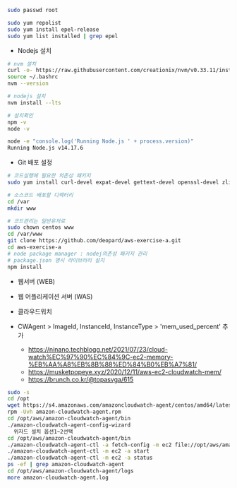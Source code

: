 
```sh
sudo passwd root

sudo yum repolist
sudo yum install epel-release
sudo yum list installed | grep epel
```

- Nodejs 설치

```sh
# nvm 설치
curl -o- https://raw.githubusercontent.com/creationix/nvm/v0.33.11/install.sh | bash
source ~/.bashrc
nvm --version

# nodejs 설치
nvm install --lts

# 설치확인
npm -v
node -v

node -e "console.log('Running Node.js ' + process.version)"
Running Node.js v14.17.6
```

- Git 배포 설정

```sh
# 코드실행에 필요한 의존성 패키지
sudo yum install curl-devel expat-devel gettext-devel openssl-devel zlib-devel

# 소스코드 배포할 디렉터리
cd /var
mkdir www

# 코드관리는 일반유저로
sudo chown centos www
cd /var/www
git clone https://github.com/deopard/aws-exercise-a.git
cd aws-exercise-a
# node package manager : nodej의존성 패키지 관리
# package.json 명시 라이브러리 설치
npm install
```

- 웹서버 (WEB)
- 웹 어플리케이션 서버 (WAS)

- 클라우드워치
- CWAgent > ImageId, InstanceId, InstanceType > 'mem_used_percent' 추가
  - https://ninano.techblogg.net/2021/07/23/cloud-watch%EC%97%90%EC%84%9C-ec2-memory-%EB%AA%A8%EB%8B%88%ED%84%B0%EB%A7%81/
  - https://musketpopeye.xyz/2020/12/11/aws-ec2-cloudwatch-mem/
  - https://brunch.co.kr/@topasvga/615

```sh
sudo -s
cd /opt
wget https://s4.amazonaws.com/amazoncloudwatch-agent/centos/amd64/latest/amazon-cloudwatch-agent.rpm
rpm -Uvh amazon-cloudwatch-agent.rpm
cd /opt/aws/amazon-cloudwatch-agent/bin
./amazon-cloudwatch-agent-config-wizard
  위자드 설치 옵션1~2선택
cd /opt/aws/amazon-cloudwatch-agent/bin
./amazon-cloudwatch-agent-ctl -a fetch-config -m ec2 file://opt/aws/amazon-cloudwatch-agent/bin/config.json -s
./amazon-cloudwatch-agent-ctl -m ec2 -a start
./amazon-cloudwatch-agent-ctl -m ec2 -a status
ps -ef | grep amazon-cloudwatch-agent
cd /opt/aws/amazon-cloudwatch-agent/logs
more amazon-cloudwatch-agent.log
```
